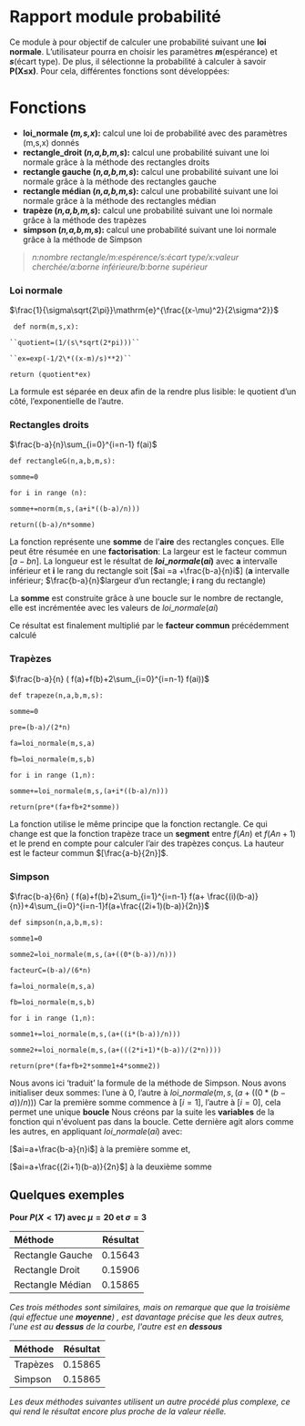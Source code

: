 ﻿# Rapport module probabilité

Ce module à pour objectif de calculer une probabilité suivant une **loi normale**. L’utilisateur pourra en choisir les paramètres ***m***(espérance) et ***s***(écart type). De plus, il sélectionne la probabilité à calculer à savoir **P(X$\le$x)**. Pour cela, différentes fonctions sont développées:


# Fonctions

- **loi_normale (*m,s,x*):** calcul une loi de probabilité avec des paramètres (m,s,x) donnés
- **rectangle_droit (*n,a,b,m,s*):**  calcul une probabilité suivant une loi normale grâce à la méthode des rectangles droits
- **rectangle gauche (*n,a,b,m,s*):** calcul une probabilité suivant une loi normale grâce à la méthode des rectangles gauche
- **rectangle médian (*n,a,b,m,s*):** calcul une probabilité suivant une loi normale grâce à la méthode des rectangles médian
- **trapèze (*n,a,b,m,s*):** calcul une probabilité suivant une loi normale grâce à la méthode des trapèzes
- **simpson (*n,a,b,m,s*):** calcul une probabilité suivant une loi normale grâce à la méthode de Simpson

> *n:nombre rectangle/m:espérence/s:écart type/x:valeur cherchée/a:borne inférieure/b:borne supérieur*
	


### Loi normale

$\frac{1}{\sigma\sqrt{2\pi}}\mathrm{e}^{\frac{(x-\mu)^2}{2\sigma^2}}$

`` def norm(m,s,x):``

    ``quotient=(1/(s\*sqrt(2*pi)))``
	
	``ex=exp(-1/2\*((x-m)/s)**2)``
	
``return (quotient*ex)``

La formule est séparée en deux afin de la rendre plus lisible: le quotient d’un côté, l’exponentielle de l’autre.


### Rectangles droits

$\frac{b-a}{n}\sum_{i=0}^{i=n-1} f(ai)$

``def rectangleG(n,a,b,m,s):``

``somme=0``

``for i in range (n):``

``somme+=norm(m,s,(a+i*((b-a)/n)))``

``return((b-a)/n*somme)``

La fonction représente une **somme** de l’**aire** des rectangles conçues. Elle peut être résumée en une **factorisation**: La largeur est le facteur commun [$a-bn$]. La longueur est le résultat de **$loi\_normale(ai)$** avec **a** intervalle inférieur et **i** le rang du rectangle soit [$ai =a +\frac{b-a}{n}i$] (**a** intervalle inférieur; $\frac{b-a}{n}$largeur d’un rectangle; **i** rang du rectangle)

La **somme** est construite grâce à une boucle sur le nombre de rectangle, elle est incrémentée avec les valeurs de $loi\_normale(ai)$

Ce résultat est finalement multiplié par le **facteur commun** précédemment calculé



### Trapèzes

$\frac{b-a}{n} ( f(a)+f(b)+2\sum_{i=0}^{i=n-1} f(ai))$

``def trapeze(n,a,b,m,s):``

``somme=0``

``pre=(b-a)/(2*n)``

``fa=loi_normale(m,s,a)``

``fb=loi_normale(m,s,b)``

``for i in range (1,n):``

``somme+=loi_normale(m,s,(a+i*((b-a)/n)))``

``return(pre*(fa+fb+2*somme))``

La fonction utilise le même principe que la fonction rectangle. Ce qui change est que la fonction trapèze trace un **segment** entre $f(An)$ et $f(An+1)$ et le prend en compte pour calculer l’air des trapèzes conçus. La hauteur est le facteur commun $[\frac{a-b}{2n}]$.


### Simpson

$\frac{b-a}{6n} ( f(a)+f(b)+2\sum_{i=1}^{i=n-1} f(a+ \frac{(i)(b-a)}{n})+4\sum_{i=0}^{i=n-1}f(a+\frac{(2i+1)(b-a)}{2n})$


``def simpson(n,a,b,m,s):``

``somme1=0``

``somme2=loi_normale(m,s,(a+((0*(b-a))/n)))``

``facteurC=(b-a)/(6*n)``

``fa=loi_normale(m,s,a)``

``fb=loi_normale(m,s,b)``

``for i in range (1,n):``

``somme1+=loi_normale(m,s,(a+((i*(b-a))/n)))``

``somme2+=loi_normale(m,s,(a+(((2*i+1)*(b-a))/(2*n))))``

``return(pre*(fa+fb+2*somme1+4*somme2))``

Nous avons ici ‘traduit’ la formule de la méthode de Simpson.
Nous avons initialiser deux sommes:
l’une à 0,
l’autre à $loi\_normale(m,s,(a+((0*(b-a))/n)))$
Car la première somme commence à [$i=1$], l’autre à [$i=0$], cela permet une unique **boucle**
Nous créons par la suite les **variables** de la fonction qui n'évoluent pas dans la boucle. Cette dernière agit alors comme les autres, en appliquant $loi\_normale(ai)$ avec:

[$ai=a+\frac{b-a}{n}i$] à la première somme et,

[$ai=a+\frac{(2i+1)(b-a)}{2n}$] à la deuxième somme

## Quelques exemples
**Pour $P(X<17)$  avec $\mu=20$ et  $\sigma=3$**



|      Méthode     |Résultat|        
| :--------------- |:------:|
| Rectangle Gauche | 0.15643|     
| Rectangle Droit  | 0.15906|          
| Rectangle Médian | 0.15865|  

      

*Ces trois méthodes sont similaires, mais on remarque que que la troisième (qui effectue une **moyenne**) , est davantage précise que les deux autres, l'une est au **dessus** de la courbe, l'autre est en **dessous***

|      Méthode     |Résultat|        
| :--------------- |:------:|
| Trapèzes | 0.15865|     
| Simpson  | 0.15865|          

*Les deux méthodes suivantes utilisent un autre procédé plus complexe, ce qui rend le résultat encore plus proche de la valeur réelle.*
